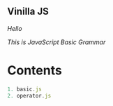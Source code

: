 ## Vinilla JS

_Hello_

_This is JavaScript Basic Grammar_

# Contents

```ts
1. basic.js
2. operator.js 
```
